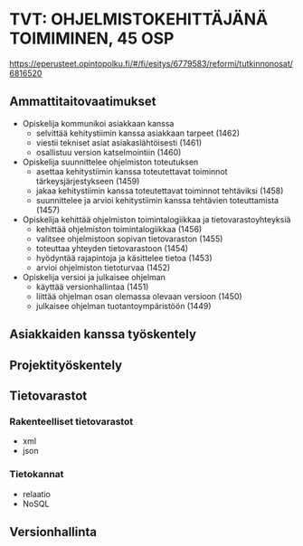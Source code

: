 # TVT: OHJELMISTOKEHITTÄJÄNÄ TOIMIMINEN, 45 OSP

https://eperusteet.opintopolku.fi/#/fi/esitys/6779583/reformi/tutkinnonosat/6816520

## Ammattitaitovaatimukset

* Opiskelija kommunikoi asiakkaan kanssa
    * selvittää kehitystiimin kanssa asiakkaan tarpeet (1462)
    * viestii tekniset asiat asiakaslähtöisesti (1461)
    * osallistuu version katselmointiin (1460)
* Opiskelija suunnittelee ohjelmiston toteutuksen
    * asettaa kehitystiimin kanssa toteutettavat toiminnot tärkeysjärjestykseen (1459)
    * jakaa kehitystiimin kanssa toteutettavat toiminnot tehtäviksi (1458)
    * suunnittelee ja arvioi kehitystiimin kanssa tehtävien toteuttamista (1457)
* Opiskelija kehittää ohjelmiston toimintalogiikkaa ja tietovarastoyhteyksiä
    * kehittää ohjelmiston toimintalogiikkaa (1456)
    * valitsee ohjelmistoon sopivan tietovaraston (1455)
    * toteuttaa yhteyden tietovarastoon (1454)
    * hyödyntää rajapintoja ja käsittelee tietoa (1453)
    * arvioi ohjelmiston tietoturvaa (1452)
* Opiskelija versioi ja julkaisee ohjelman
    * käyttää versionhallintaa (1451)
    * liittää ohjelman osan olemassa olevaan versioon (1450)
    * julkaisee ohjelman tuotantoympäristöön (1449)

## Asiakkaiden kanssa työskentely

## Projektityöskentely

## Tietovarastot

### Rakenteelliset tietovarastot 

* xml
* json

### Tietokannat

* relaatio
* NoSQL

## Versionhallinta